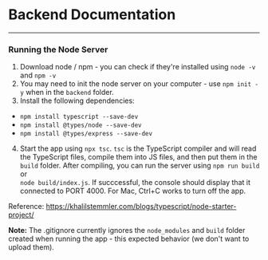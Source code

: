 # Backend Documentation
---
### Running the Node Server
1. Download node / npm - you can check if they're installed using `node -v` and `npm -v`
2. You may need to init the node server on your computer - use `npm init -y` when in the `backend` folder.
3. Install the following dependencies:
- `npm install typescript --save-dev`
- `npm install @types/node --save-dev`
- `npm install @types/express --save-dev`
4. Start the app using `npx tsc`. `tsc` is the TypeScript compiler and will read the TypeScript files, compile them
  into JS files, and then put them in the `build` folder. After compiling, you can run the server using `npm run build` or   
  `node build/index.js`. If succcessful, the console should display that it connected
  to PORT 4000. For Mac, Ctrl+C works to turn off the app.

Reference: https://khalilstemmler.com/blogs/typescript/node-starter-project/

**Note:** The .gitignore currently ignores the `node_modules` and `build` folder created when running the app - this
expected behavior (we don't want to upload them).
